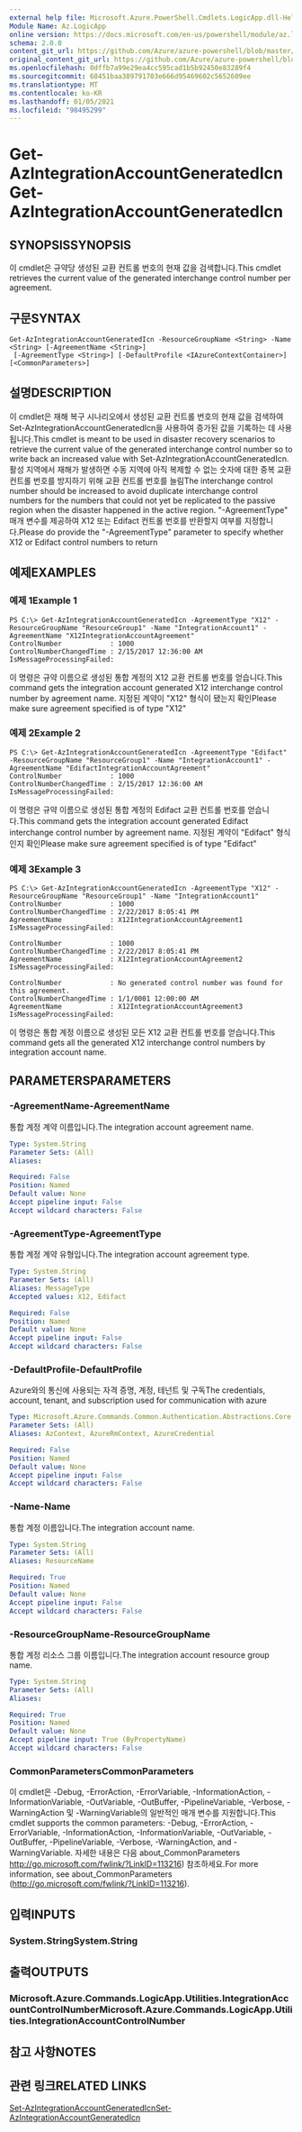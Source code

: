 ```yaml
---
external help file: Microsoft.Azure.PowerShell.Cmdlets.LogicApp.dll-Help.xml
Module Name: Az.LogicApp
online version: https://docs.microsoft.com/en-us/powershell/module/az.logicapp/get-azintegrationaccountgeneratedicn
schema: 2.0.0
content_git_url: https://github.com/Azure/azure-powershell/blob/master/src/LogicApp/LogicApp/help/Get-AzIntegrationAccountGeneratedIcn.md
original_content_git_url: https://github.com/Azure/azure-powershell/blob/master/src/LogicApp/LogicApp/help/Get-AzIntegrationAccountGeneratedIcn.md
ms.openlocfilehash: 0dffb7a99e29ea4cc595cad1b5b92450e83289f4
ms.sourcegitcommit: 68451baa389791703e666d95469602c5652609ee
ms.translationtype: MT
ms.contentlocale: ko-KR
ms.lasthandoff: 01/05/2021
ms.locfileid: "98495299"
---
```

# <span data-ttu-id="0a691-101">Get-AzIntegrationAccountGeneratedIcn</span><span class="sxs-lookup"><span data-stu-id="0a691-101">Get-AzIntegrationAccountGeneratedIcn</span></span>

## <span data-ttu-id="0a691-102">SYNOPSIS</span><span class="sxs-lookup"><span data-stu-id="0a691-102">SYNOPSIS</span></span>
<span data-ttu-id="0a691-103">이 cmdlet은 규약당 생성된 교환 컨트롤 번호의 현재 값을 검색합니다.</span><span class="sxs-lookup"><span data-stu-id="0a691-103">This cmdlet retrieves the current value of the generated interchange control number per agreement.</span></span>

## <span data-ttu-id="0a691-104">구문</span><span class="sxs-lookup"><span data-stu-id="0a691-104">SYNTAX</span></span>

```
Get-AzIntegrationAccountGeneratedIcn -ResourceGroupName <String> -Name <String> [-AgreementName <String>]
 [-AgreementType <String>] [-DefaultProfile <IAzureContextContainer>] [<CommonParameters>]
```

## <span data-ttu-id="0a691-105">설명</span><span class="sxs-lookup"><span data-stu-id="0a691-105">DESCRIPTION</span></span>
<span data-ttu-id="0a691-106">이 cmdlet은 재해 복구 시나리오에서 생성된 교환 컨트롤 번호의 현재 값을 검색하여 Set-AzIntegrationAccountGeneratedIcn을 사용하여 증가된 값을 기록하는 데 사용됩니다.</span><span class="sxs-lookup"><span data-stu-id="0a691-106">This cmdlet is meant to be used in disaster recovery scenarios to retrieve the current value of the generated interchange control number so to write back an increased value with Set-AzIntegrationAccountGeneratedIcn.</span></span>
<span data-ttu-id="0a691-107">활성 지역에서 재해가 발생하면 수동 지역에 아직 복제할 수 없는 숫자에 대한 중복 교환 컨트롤 번호를 방지하기 위해 교환 컨트롤 번호를 늘림</span><span class="sxs-lookup"><span data-stu-id="0a691-107">The interchange control number should be increased to avoid duplicate interchange control numbers for the numbers that could not yet be replicated to the passive region when the disaster happened in the active region.</span></span>
<span data-ttu-id="0a691-108">"-AgreementType" 매개 변수를 제공하여 X12 또는 Edifact 컨트롤 번호를 반환할지 여부를 지정합니다.</span><span class="sxs-lookup"><span data-stu-id="0a691-108">Please do provide the "-AgreementType" parameter to specify whether X12 or Edifact control numbers to return</span></span>

## <span data-ttu-id="0a691-109">예제</span><span class="sxs-lookup"><span data-stu-id="0a691-109">EXAMPLES</span></span>

### <span data-ttu-id="0a691-110">예제 1</span><span class="sxs-lookup"><span data-stu-id="0a691-110">Example 1</span></span>
```
PS C:\> Get-AzIntegrationAccountGeneratedIcn -AgreementType "X12" -ResourceGroupName "ResourceGroup1" -Name "IntegrationAccount1" -AgreementName "X12IntegrationAccountAgreement"
ControlNumber            : 1000
ControlNumberChangedTime : 2/15/2017 12:36:00 AM
IsMessageProcessingFailed:
```

<span data-ttu-id="0a691-111">이 명령은 규약 이름으로 생성된 통합 계정의 X12 교환 컨트롤 번호를 얻습니다.</span><span class="sxs-lookup"><span data-stu-id="0a691-111">This command gets the integration account generated X12 interchange control number by agreement name.</span></span> <span data-ttu-id="0a691-112">지정된 계약이 "X12" 형식이 됐는지 확인</span><span class="sxs-lookup"><span data-stu-id="0a691-112">Please make sure agreement specified is of type "X12"</span></span>

### <span data-ttu-id="0a691-113">예제 2</span><span class="sxs-lookup"><span data-stu-id="0a691-113">Example 2</span></span>
```
PS C:\> Get-AzIntegrationAccountGeneratedIcn -AgreementType "Edifact" -ResourceGroupName "ResourceGroup1" -Name "IntegrationAccount1" -AgreementName "EdifactIntegrationAccountAgreement"
ControlNumber            : 1000
ControlNumberChangedTime : 2/15/2017 12:36:00 AM
IsMessageProcessingFailed:
```

<span data-ttu-id="0a691-114">이 명령은 규약 이름으로 생성된 통합 계정의 Edifact 교환 컨트롤 번호를 얻습니다.</span><span class="sxs-lookup"><span data-stu-id="0a691-114">This command gets the integration account generated Edifact interchange control number by agreement name.</span></span> <span data-ttu-id="0a691-115">지정된 계약이 "Edifact" 형식인지 확인</span><span class="sxs-lookup"><span data-stu-id="0a691-115">Please make sure agreement specified is of type "Edifact"</span></span>

### <span data-ttu-id="0a691-116">예제 3</span><span class="sxs-lookup"><span data-stu-id="0a691-116">Example 3</span></span>
```
PS C:\> Get-AzIntegrationAccountGeneratedIcn -AgreementType "X12" -ResourceGroupName "ResourceGroup1" -Name "IntegrationAccount1"
ControlNumber            : 1000
ControlNumberChangedTime : 2/22/2017 8:05:41 PM
AgreementName            : X12IntegrationAccountAgreement1
IsMessageProcessingFailed:

ControlNumber            : 1000
ControlNumberChangedTime : 2/22/2017 8:05:41 PM
AgreementName            : X12IntegrationAccountAgreement2
IsMessageProcessingFailed:

ControlNumber            : No generated control number was found for this agreement.
ControlNumberChangedTime : 1/1/0001 12:00:00 AM
AgreementName            : X12IntegrationAccountAgreement3
IsMessageProcessingFailed:
```

<span data-ttu-id="0a691-117">이 명령은 통합 계정 이름으로 생성된 모든 X12 교환 컨트롤 번호를 얻습니다.</span><span class="sxs-lookup"><span data-stu-id="0a691-117">This command gets all the generated X12 interchange control numbers by integration account name.</span></span>

## <span data-ttu-id="0a691-118">PARAMETERS</span><span class="sxs-lookup"><span data-stu-id="0a691-118">PARAMETERS</span></span>

### <span data-ttu-id="0a691-119">-AgreementName</span><span class="sxs-lookup"><span data-stu-id="0a691-119">-AgreementName</span></span>
<span data-ttu-id="0a691-120">통합 계정 계약 이름입니다.</span><span class="sxs-lookup"><span data-stu-id="0a691-120">The integration account agreement name.</span></span>

```yaml
Type: System.String
Parameter Sets: (All)
Aliases:

Required: False
Position: Named
Default value: None
Accept pipeline input: False
Accept wildcard characters: False
```

### <span data-ttu-id="0a691-121">-AgreementType</span><span class="sxs-lookup"><span data-stu-id="0a691-121">-AgreementType</span></span>
<span data-ttu-id="0a691-122">통합 계정 계약 유형입니다.</span><span class="sxs-lookup"><span data-stu-id="0a691-122">The integration account agreement type.</span></span>

```yaml
Type: System.String
Parameter Sets: (All)
Aliases: MessageType
Accepted values: X12, Edifact

Required: False
Position: Named
Default value: None
Accept pipeline input: False
Accept wildcard characters: False
```

### <span data-ttu-id="0a691-123">-DefaultProfile</span><span class="sxs-lookup"><span data-stu-id="0a691-123">-DefaultProfile</span></span>
<span data-ttu-id="0a691-124">Azure와의 통신에 사용되는 자격 증명, 계정, 테넌트 및 구독</span><span class="sxs-lookup"><span data-stu-id="0a691-124">The credentials, account, tenant, and subscription used for communication with azure</span></span>

```yaml
Type: Microsoft.Azure.Commands.Common.Authentication.Abstractions.Core.IAzureContextContainer
Parameter Sets: (All)
Aliases: AzContext, AzureRmContext, AzureCredential

Required: False
Position: Named
Default value: None
Accept pipeline input: False
Accept wildcard characters: False
```

### <span data-ttu-id="0a691-125">-Name</span><span class="sxs-lookup"><span data-stu-id="0a691-125">-Name</span></span>
<span data-ttu-id="0a691-126">통합 계정 이름입니다.</span><span class="sxs-lookup"><span data-stu-id="0a691-126">The integration account name.</span></span>

```yaml
Type: System.String
Parameter Sets: (All)
Aliases: ResourceName

Required: True
Position: Named
Default value: None
Accept pipeline input: False
Accept wildcard characters: False
```

### <span data-ttu-id="0a691-127">-ResourceGroupName</span><span class="sxs-lookup"><span data-stu-id="0a691-127">-ResourceGroupName</span></span>
<span data-ttu-id="0a691-128">통합 계정 리소스 그룹 이름입니다.</span><span class="sxs-lookup"><span data-stu-id="0a691-128">The integration account resource group name.</span></span>

```yaml
Type: System.String
Parameter Sets: (All)
Aliases:

Required: True
Position: Named
Default value: None
Accept pipeline input: True (ByPropertyName)
Accept wildcard characters: False
```

### <span data-ttu-id="0a691-129">CommonParameters</span><span class="sxs-lookup"><span data-stu-id="0a691-129">CommonParameters</span></span>
<span data-ttu-id="0a691-130">이 cmdlet은 -Debug, -ErrorAction, -ErrorVariable, -InformationAction, -InformationVariable, -OutVariable, -OutBuffer, -PipelineVariable, -Verbose, -WarningAction 및 -WarningVariable의 일반적인 매개 변수를 지원합니다.</span><span class="sxs-lookup"><span data-stu-id="0a691-130">This cmdlet supports the common parameters: -Debug, -ErrorAction, -ErrorVariable, -InformationAction, -InformationVariable, -OutVariable, -OutBuffer, -PipelineVariable, -Verbose, -WarningAction, and -WarningVariable.</span></span> <span data-ttu-id="0a691-131">자세한 내용은 다음 about_CommonParameters http://go.microsoft.com/fwlink/?LinkID=113216) 참조하세요.</span><span class="sxs-lookup"><span data-stu-id="0a691-131">For more information, see about_CommonParameters (http://go.microsoft.com/fwlink/?LinkID=113216).</span></span>

## <span data-ttu-id="0a691-132">입력</span><span class="sxs-lookup"><span data-stu-id="0a691-132">INPUTS</span></span>

### <span data-ttu-id="0a691-133">System.String</span><span class="sxs-lookup"><span data-stu-id="0a691-133">System.String</span></span>

## <span data-ttu-id="0a691-134">출력</span><span class="sxs-lookup"><span data-stu-id="0a691-134">OUTPUTS</span></span>

### <span data-ttu-id="0a691-135">Microsoft.Azure.Commands.LogicApp.Utilities.IntegrationAccountControlNumber</span><span class="sxs-lookup"><span data-stu-id="0a691-135">Microsoft.Azure.Commands.LogicApp.Utilities.IntegrationAccountControlNumber</span></span>

## <span data-ttu-id="0a691-136">참고 사항</span><span class="sxs-lookup"><span data-stu-id="0a691-136">NOTES</span></span>

## <span data-ttu-id="0a691-137">관련 링크</span><span class="sxs-lookup"><span data-stu-id="0a691-137">RELATED LINKS</span></span>

[<span data-ttu-id="0a691-138">Set-AzIntegrationAccountGeneratedIcn</span><span class="sxs-lookup"><span data-stu-id="0a691-138">Set-AzIntegrationAccountGeneratedIcn</span></span>](./Set-AzIntegrationAccountGeneratedIcn.md)

